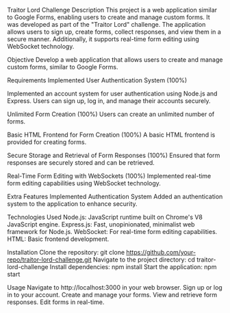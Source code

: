 Traitor Lord Challenge
 Description
    This project is a web application similar to Google Forms, enabling users to create and manage custom forms. It was developed as part of the "Traitor Lord" challenge. The application allows users to sign up, create forms, collect responses, and view them in a secure manner. Additionally, it supports real-time form editing using WebSocket technology.

 Objective
    Develop a web application that allows users to create and manage custom forms, similar to Google Forms.

Requirements Implemented
 User Authentication System (100%)

  Implemented an account system for user authentication using Node.js and Express.
  Users can sign up, log in, and manage their accounts securely.

 Unlimited Form Creation (100%)
    Users can create an unlimited number of forms.

Basic HTML Frontend for Form Creation (100%)
    A basic HTML frontend is provided for creating forms.
    
Secure Storage and Retrieval of Form Responses (100%)
    Ensured that form responses are securely stored and can be retrieved.

Real-Time Form Editing with WebSockets (100%)
    Implemented real-time form editing capabilities using WebSocket technology.

Extra Features Implemented
  Authentication System
      Added an authentication system to the application to enhance security.

Technologies Used
   Node.js: JavaScript runtime built on Chrome's V8 JavaScript engine.
   Express.js: Fast, unopinionated, minimalist web framework for Node.js.
   WebSocket: For real-time form editing capabilities.
   HTML: Basic frontend development.

Installation
    Clone the repository:
          git clone https://github.com/your-repo/traitor-lord-challenge.git
    Navigate to the project directory:
           cd traitor-lord-challenge
   Install dependencies:
           npm install
  Start the application:
          npm start


Usage
   Navigate to http://localhost:3000 in your web browser.
   Sign up or log in to your account.
   Create and manage your forms.
   View and retrieve form responses.
  Edit forms in real-time.

